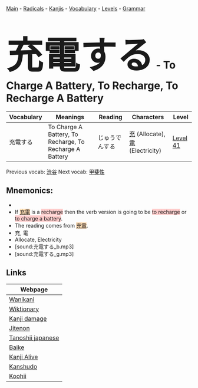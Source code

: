 <style> bigfont {font-size: 100px}</style>
[Main](../README.md) -
[Radicals](../radicals.md) -
[Kanjis](../kanjis.md) -
[Vocabulary](../vocabulary.md) -
[Levels](../levels.md) -
[Grammar](../grammar.md)
# <bigfont> 充電する</bigfont> - To Charge A Battery, To Recharge, To Recharge A Battery 

| Vocabulary | Meanings | Reading | Characters | Level |
| --- | --- | --- | --- | --- |
| 充電する | To Charge A Battery, To Recharge, To Recharge A Battery | じゅうでんする |  [充](../kanjis/充.md) (Allocate), [電](../kanjis/電.md) (Electricity) | [Level 41](../levels/wk_level41.md) |

Previous vocab: [渋谷](渋谷.md) Next vocab: [甲斐性](甲斐性.md) 

## Mnemonics:

* 
* If <span style="background-color:#fed8b1"> [充電](https://jisho.org/search/充電)</span> is a <span style="background-color:#ffcccb"> recharge</span> then the verb version is going to be <span style="background-color:#ffcccb"> to recharge</span> or <span style="background-color:#ffcccb"> to charge a battery</span>.
* The reading comes from <span style="background-color:#fed8b1"> [充電](https://jisho.org/search/充電)</span>.
* 充, 電
* Allocate, Electricity
* [sound:充電する_b.mp3]
* [sound:充電する_g.mp3]


## Links 

| Webpage |
| --- |
| [Wanikani          ](https://www.wanikani.com/kanji/充電する) |
| [Wiktionary        ](https://en.wiktionary.org/wiki/充電する) |
| [Kanji damage      ](http://www.kanjidamage.com/kanji/search?utf8=✓&q=充電する) |
| [Jitenon           ](https://jitenon.com/kanji/充電する) |
| [Tanoshii japanese ](https://www.tanoshiijapanese.com/dictionary/kanji.cfm?k=充電する) |
| [Baike             ](https://baike.baidu.com/item/充電する) |
| [Kanji Alive       ](https://app.kanjialive.com/充電する) |
| [Kanshudo          ](https://www.kanshudo.com/searchmn?q=充電する) |
| [Koohii            ](https://kanji.koohii.com/study/kanji/充電する) |
